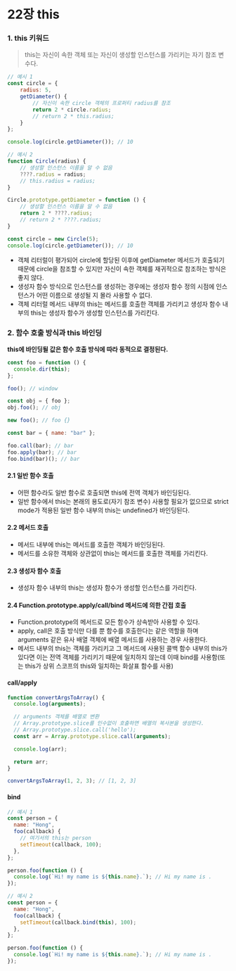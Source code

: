 # 22장 this

### 1. this 키워드

> this는 자신이 속한 객체 또는 자신이 생성할 인스턴스를 가리키는 자기 참조 변수다.

```js
// 예시 1
const circle = {
	radius: 5,
	getDiameter() {
		// 자신이 속한 circle 객체의 프로퍼티 radius를 참조
		return 2 * circle.radius;
		// return 2 * this.radius;
	}
};

console.log(circle.getDiameter()); // 10

// 예시 2
function Circle(radius) {
	// 생성할 인스턴스 이름을 알 수 없음
	????.radius = radius;
	// this.radius = radius;
}

Circle.prototype.getDiameter = function () {
	// 생성할 인스턴스 이름을 알 수 없음
	return 2 * ????.radius;
	// return 2 * ????.radius;
}

const circle = new Circle(5);
console.log(circle.getDiameter()); // 10
```

- 객체 리터럴이 평가되어 circle에 할당된 이후에 getDiameter 메서드가 호출되기 때문에 circle을 참조할 수 있지만 자신이 속한 객체를 재귀적으로 참조하는 방식은 좋지 않다.
- 생성자 함수 방식으로 인스턴스를 생성하는 경우에는 생성자 함수 정의 시점에 인스턴스가 어떤 이름으로 생성될 지 몰라 사용할 수 없다.
- 객체 리터럴 메서드 내부의 this는 메서드를 호출한 객체를 가리키고 생성자 함수 내부의 this는 생성자 함수가 생성할 인스턴스를 가리킨다.

### 2. 함수 호출 방식과 this 바인딩

**this에 바인딩될 값은 함수 호출 방식에 따라 동적으로 결정된다.**

```js
const foo = function () {
  console.dir(this);
};

foo(); // window

const obj = { foo };
obj.foo(); // obj

new foo(); // foo {}

const bar = { name: "bar" };

foo.call(bar); // bar
foo.apply(bar); // bar
foo.bind(bar)(); // bar
```

#### 2.1 일반 함수 호출

- 어떤 함수라도 일반 함수로 호출되면 this에 전역 객체가 바인딩된다.
- 일반 함수에서 this는 본래의 용도로(자기 참조 변수) 사용할 필요가 없으므로 strict mode가 적용된 일반 함수 내부의 this는 undefined가 바인딩된다.

#### 2.2 메서드 호출

- 메서드 내부에 this는 메서드를 호출한 객체가 바인딩된다.
- 메서드를 소유한 객체와 상관없이 this는 메서드를 호출한 객체를 가리킨다.

#### 2.3 생성자 함수 호출

- 생성자 함수 내부의 this는 생성자 함수가 생성할 인스턴스를 가리킨다.

#### 2.4 Function.prototype.apply/call/bind 메서드에 의한 간접 호출

- Function.prototype의 메서드로 모든 함수가 상속받아 사용할 수 있다.
- apply, call은 호출 방식만 다를 뿐 함수를 호출한다는 같은 역할을 하며 arguments 같은 유사 배열 객체에 배열 메서드를 사용하는 경우 사용한다.
- 메서드 내부의 this는 객체를 가리키고 그 메서드에 사용된 콜백 함수 내부의 this가 있다면 이는 전역 객체를 가리키기 때문에 일치하지 않는데 이때 bind를 사용함(또는 this가 상위 스코프의 this와 일치하는 화살표 함수를 사용)

#### call/apply

```js
function convertArgsToArray() {
  console.log(arguments);

  // arguments 객체를 배열로 변환
  // Array.prototype.slice를 인수없이 호출하면 배열의 복사본을 생성한다.
  // Array.prototype.slice.call('hello');
  const arr = Array.prototype.slice.call(arguments);

  console.log(arr);

  return arr;
}

convertArgsToArray(1, 2, 3); // [1, 2, 3]
```

#### bind

```js
// 예시 1
const person = {
  name: "Hong",
  foo(callback) {
    // 여기서의 this는 person
    setTimeout(callback, 100);
  },
};

person.foo(function () {
  console.log(`Hi! my name is ${this.name}.`); // Hi my name is .
});

// 예시 2
const person = {
  name: "Hong",
  foo(callback) {
    setTimeout(callback.bind(this), 100);
  },
};

person.foo(function () {
  console.log(`Hi! my name is ${this.name}.`); // Hi my name is .
});
```
